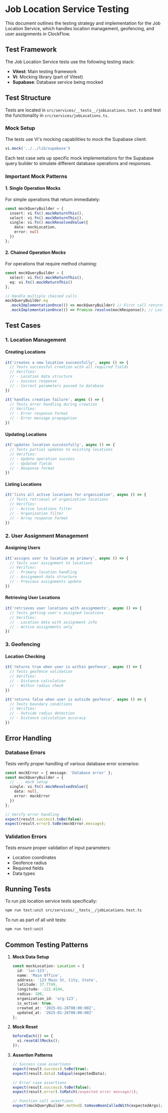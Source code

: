 # Job Location Service Testing

This document outlines the testing strategy and implementation for the Job Location Service, which handles location management, geofencing, and user assignments in ClockFlow.

## Test Framework

The Job Location Service tests use the following testing stack:
- **Vitest**: Main testing framework
- **Vi**: Mocking library (part of Vitest)
- **Supabase**: Database service being mocked

## Test Structure

Tests are located in `src/services/__tests__/jobLocations.test.ts` and test the functionality in `src/services/jobLocations.ts`.

### Mock Setup

The tests use Vi's mocking capabilities to mock the Supabase client:

```typescript
vi.mock('../../lib/supabase')
```

Each test case sets up specific mock implementations for the Supabase query builder to simulate different database operations and responses.

### Important Mock Patterns

#### 1. Single Operation Mocks
For simple operations that return immediately:

```typescript
const mockQueryBuilder = {
  insert: vi.fn().mockReturnThis(),
  select: vi.fn().mockReturnThis(),
  single: vi.fn().mockResolvedValue({
    data: mockLocation,
    error: null
  })
};
```

#### 2. Chained Operation Mocks
For operations that require method chaining:

```typescript
const mockQueryBuilder = {
  select: vi.fn().mockReturnThis(),
  eq: vi.fn().mockReturnThis()
};

// Handle multiple chained calls
mockQueryBuilder.eq
  .mockImplementationOnce(() => mockQueryBuilder) // First call returns this
  .mockImplementationOnce(() => Promise.resolve(mockResponse)); // Last call returns data
```

## Test Cases

### 1. Location Management

#### Creating Locations
```typescript
it('creates a new location successfully', async () => {
  // Tests successful creation with all required fields
  // Verifies:
  // - Location data structure
  // - Success response
  // - Correct parameters passed to database
})

it('handles creation failure', async () => {
  // Tests error handling during creation
  // Verifies:
  // - Error response format
  // - Error message propagation
})
```

#### Updating Locations
```typescript
it('updates location successfully', async () => {
  // Tests partial updates to existing locations
  // Verifies:
  // - Update operation success
  // - Updated fields
  // - Response format
})
```

#### Listing Locations
```typescript
it('lists all active locations for organization', async () => {
  // Tests retrieval of organization locations
  // Verifies:
  // - Active locations filter
  // - Organization filter
  // - Array response format
})
```

### 2. User Assignment Management

#### Assigning Users
```typescript
it('assigns user to location as primary', async () => {
  // Tests user assignment to locations
  // Verifies:
  // - Primary location handling
  // - Assignment data structure
  // - Previous assignments update
})
```

#### Retrieving User Locations
```typescript
it('retrieves user locations with assignments', async () => {
  // Tests getting user's assigned locations
  // Verifies:
  // - Location data with assignment info
  // - Active assignments only
})
```

### 3. Geofencing

#### Location Checking
```typescript
it('returns true when user is within geofence', async () => {
  // Tests geofence validation
  // Verifies:
  // - Distance calculation
  // - Within radius check
})

it('returns false when user is outside geofence', async () => {
  // Tests boundary conditions
  // Verifies:
  // - Outside radius detection
  // - Distance calculation accuracy
})
```

## Error Handling

### Database Errors
Tests verify proper handling of various database error scenarios:

```typescript
const mockError = { message: 'Database error' };
const mockQueryBuilder = {
  // ... mock setup
  single: vi.fn().mockResolvedValue({
    data: null,
    error: mockError
  })
};

// Verify error handling
expect(result.success).toBe(false);
expect(result.error).toBe(mockError.message);
```

### Validation Errors
Tests ensure proper validation of input parameters:
- Location coordinates
- Geofence radius
- Required fields
- Data types

## Running Tests

To run job location service tests specifically:

```bash
npm run test:unit src/services/__tests__/jobLocations.test.ts
```

To run as part of all unit tests:

```bash
npm run test:unit
```

## Common Testing Patterns

1. **Mock Data Setup**
   ```typescript
   const mockLocation: Location = {
     id: 'loc-123',
     name: 'Main Office',
     address: '123 Main St, City, State',
     latitude: 37.7749,
     longitude: -122.4194,
     radius: 100,
     organization_id: 'org-123',
     is_active: true,
     created_at: '2025-01-26T08:00:00Z',
     updated_at: '2025-01-26T08:00:00Z'
   };
   ```

2. **Mock Reset**
   ```typescript
   beforeEach(() => {
     vi.resetAllMocks();
   });
   ```

3. **Assertion Patterns**
   ```typescript
   // Success case assertions
   expect(result.success).toBe(true);
   expect(result.data).toEqual(expectedData);
   
   // Error case assertions
   expect(result.success).toBe(false);
   expect(result.error).toMatch(/expected error message/i);
   
   // Function call assertions
   expect(mockQueryBuilder.method).toHaveBeenCalledWith(expectedArgs);
   ```
